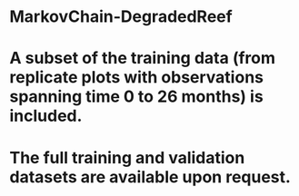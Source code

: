 # MarkovChain-DegradedReef
#
# A subset of the training data (from replicate plots with observations spanning time 0 to 26 months) is included.
# The full training and validation datasets are available upon request.
